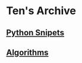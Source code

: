# Ten's Archive

## [Python Snipets](./snippets.md)  

## [Algorithms](./algorithms.md)  

<!-- Algorithms -->
<!-- CS -->
<!-- OS -->
